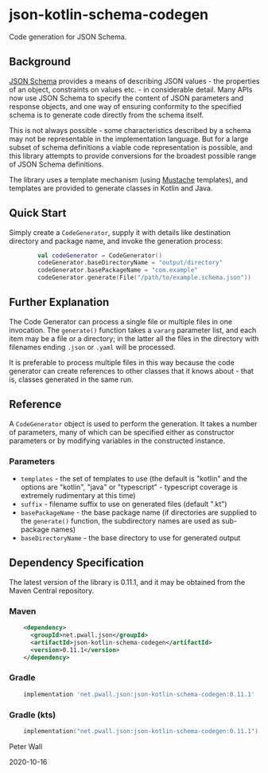 # json-kotlin-schema-codegen

Code generation for JSON Schema.

## Background

[JSON Schema](https://json-schema.org/) provides a means of describing JSON values - the properties of an object,
constraints on values etc. - in considerable detail.
Many APIs now use JSON Schema to specify the content of JSON parameters and response objects, and one way of ensuring
conformity to the specified schema is to generate code directly from the schema itself.

This is not always possible - some characteristics described by a schema may not be representable in the implementation
language.
But for a large subset of schema definitions a viable code representation is possible, and this library attempts to
provide conversions for the broadest possible range of JSON Schema definitions.

The library uses a template mechanism (using [Mustache](https://github.com/pwall567/kotlin-mustache) templates), and
templates are provided to generate classes in Kotlin and Java.

## Quick Start

Simply create a `CodeGenerator`, supply it with details like destination directory and package name, and invoke the
generation process:
```kotlin
        val codeGenerator = CodeGenerator()
        codeGenerator.baseDirectoryName = "output/directory"
        codeGenerator.basePackageName = "com.example"
        codeGenerator.generate(File("/path/to/example.schema.json"))
```

## Further Explanation

The Code Generator can process a single file or multiple files in one invocation.
The `generate()` function takes a `vararg` parameter list, and each item may be a file or a directory; in the latter
all the files in the directory with filenames ending `.json` or `.yaml` will be processed.

It is preferable to process multiple files in this way because the code generator can create references to other classes
that it knows about - that is, classes generated in the same run.

## Reference

A `CodeGenerator` object is used to perform the generation.
It takes a number of parameters, many of which can be specified either as constructor parameters or by modifying
variables in the constructed instance.

### Parameters

- `templates` - the set of templates to use (the default is "kotlin" and the options are "kotlin", "java" or
"typescript" - typescript coverage is extremely rudimentary at this time)
- `suffix` - filename suffix to use on generated files (default ".kt")
- `basePackageName` - the base package name (if directories are supplied to the `generate()` function, the subdirectory
names are used as sub-package names)
- `baseDirectoryName` - the base directory to use for generated output

## Dependency Specification

The latest version of the library is 0.11.1, and it may be obtained from the Maven Central repository.

### Maven
```xml
    <dependency>
      <groupId>net.pwall.json</groupId>
      <artifactId>json-kotlin-schema-codegen</artifactId>
      <version>0.11.1</version>
    </dependency>
```
### Gradle
```groovy
    implementation 'net.pwall.json:json-kotlin-schema-codegen:0.11.1'
```
### Gradle (kts)
```kotlin
    implementation("net.pwall.json:json-kotlin-schema-codegen:0.11.1")
```

Peter Wall

2020-10-16
